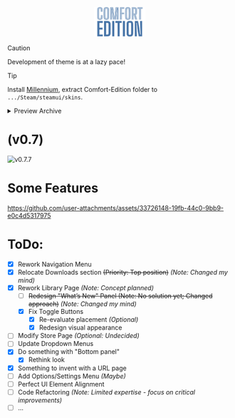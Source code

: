 <p align="center" width="100%">
  <img width="23%" src="./gh/title.svg" />
</p>

> [!caution]
> Development of theme is at a lazy pace!

> [!tip]
> Install [Millennium](https://steambrew.app/), extract Comfort-Edition folder to `.../Steam/steamui/skins`.

<details>
  <summary>Preview Archive</summary>
  
  (v0.1)
  ![v0.1](https://github.com/user-attachments/assets/bd44038a-5c43-4910-b8fb-1695ae2e0ae9)

  (v0.5 - v0.6)
  ![изображение](https://github.com/user-attachments/assets/ac4e5a5f-89c8-44da-9a4e-0837e8ac341e)

  # (WIP) Toggle Left GamesList
  https://github.com/user-attachments/assets/e964de43-1f01-4321-8670-e2717dbf4c48
</details>

# (v0.7)
![v0.7.7](https://github.com/user-attachments/assets/128f4b88-c6cd-4766-8049-30d3ed28b46c)



# Some Features
https://github.com/user-attachments/assets/33726148-19fb-44c0-9bb9-e0c4d5317975





# ToDo:
- [x] Rework Navigation Menu
- [x] Relocate Downloads section ~~(Priority: Top position)~~ *(Note: Changed my mind)*
- [x] Rework Library Page *(Note: Concept planned)*
  - [ ] ~~Redesign "What’s New" Panel (Note: No solution yet; Changed approach)~~ *(Note: Changed my mind)*
  - [x] Fix Toggle Buttons
    - [x] Re-evaluate placement *(Optional)*
    - [x] Redesign visual appearance
- [ ] Modify Store Page *(Optional: Undecided)*
- [ ] Update Dropdown Menus
- [x] Do something with "Bottom panel"
  - [x] Rethink look
- [x] Something to invent with a URL page
- [ ] Add Options/Settings Menu *(Maybe)*
- [ ] Perfect UI Element Alignment
- [ ] Code Refactoring *(Note: Limited expertise - focus on critical improvements)*
- [ ] ...
